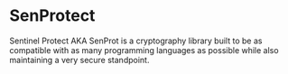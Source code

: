 # SenProtect
Sentinel Protect AKA SenProt is a cryptography library built to be as compatible with as many programming languages as possible while also maintaining a very secure standpoint.
